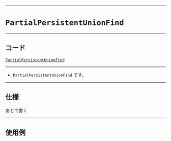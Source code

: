 _____

# `PartialPersistentUnionFind`

_____

## コード

[`PartialPersistentUnionFind`](https://github.com/titanium-22/Library_py/blob/main/DataStructures/UnionFind/PartialPersistentUnionFind.py)
<!-- code=https://github.com/titanium-22/Library_py/blob/main/DataStructures\UnionFind\PartialPersistentUnionFind.py -->

_____

- `PartialPersistentUnionFind` です。

_____

## 仕様

あとで書く

_____

## 使用例

```python
```

